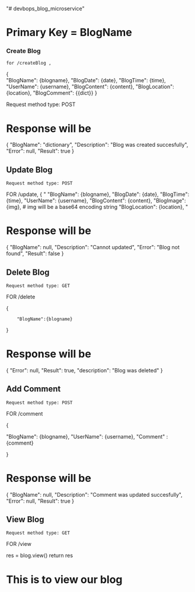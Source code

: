 "# devbops_blog_microservice" 

# Primary Key = BlogName

### Create Blog
    for /createBlog ,
 {   
    "BlogName": {blogname}, 
    "BlogDate": {date}, 
    "BlogTime": {time}, 
    "UserName": {username}, 
    "BlogContent": {content}, 
    "BlogLocation": {location}, 
    "BlogComment": {{dict}}
 }

Request method type: POST
###
 # Response will be

 {
    "BlogName": "dictionary",
    "Description": "Blog was created succesfully",
    "Error": null,
    "Result": true
}


## Update Blog
    Request method type: POST

 FOR /update,
 {
   " "BlogName": {blogname}, 
     "BlogDate": {date}, 
     "BlogTime": {time}, 
     "UserName": {username}, 
     "BlogContent": {content}, 
     "BlogImage": {img},  # img will be a base64 encoding string
     "BlogLocation": {location}, 
    "

# Response will be 

{
    "BlogName": null,
    "Description": "Cannot updated",
    "Error": "Blog not found",
    "Result": false
}

## Delete Blog
    Request method type: GET

FOR /delete

{

        "BlogName":{blogname}

}

# Response will be 

{
    "Error": null,
    "Result": true,
    "description": "Blog was deleted"
}

## Add Comment
    Request method type: POST

FOR /comment

{
 
 "BlogName": {blogname},
 "UserName": {username},
 "Comment" : {comment}

}

# Response will be

{
    "BlogName": null,
    "Description": "Comment was updated succesfully",
    "Error": null,
    "Result": true
}

## View Blog
    Request method type: GET

FOR /view

res = blog.view()
return res

# This is to view our blog
   

